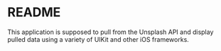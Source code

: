 #  README

This application is supposed to pull from the Unsplash API and display pulled data using a variety of UIKit and other iOS frameworks.

